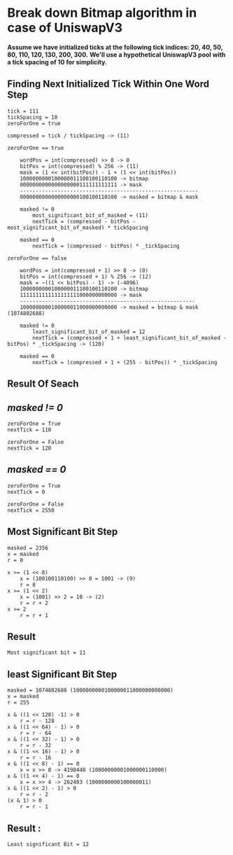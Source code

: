# Break down Bitmap algorithm in case of UniswapV3

**Assume we have initialized ticks at the following tick indices: 20, 40, 50, 80, 110, 120, 130, 200, 300.**
**We'll use a hypothetical UniswapV3 pool with a tick spacing of 10 for simplicity.**

## **Finding Next Initialized Tick Within One Word Step**

    tick = 111
    tickSpacing = 10
    zeroForOne = true

    compressed = tick / tickSpacing -> (11)

    zeroForOne == true

        wordPos = int(compressed) >> 8 -> 0
        bitPos = int(compressed) % 256 -> (11)
        mask = (1 << int(bitPos)) - 1 + (1 << int(bitPos))
        1000000000100000011100100110100 -> bitmap
        0000000000000000000111111111111 -> mask
        ---------------------------------------------------------
        0000000000000000000100100110100 -> masked = bitmap & mask

        masked != 0
            most_significant_bit_of_masked = (11)
            nextTick = (compressed - bitPos - most_significant_bit_of_masked) * tickSpacing
        
        masked == 0
            nextTick = (compressed - bitPos) * _tickSpacing

    zeroForOne == false

        wordPos = int(compressed + 1) >> 8 -> (0)
        bitPos = int(compressed + 1) % 256 -> (12)
        mask = ~((1 << bitPos) - 1) -> (-4096)
        1000000000100000011100100110100 -> bitmap
        1111111111111111111000000000000 -> mask
        --------------------------------------------------------
        1000000000100000011000000000000 -> masked = bitmap & mask (1074802688)

        masked != 0
            least_significant_bit_of_masked = 12
            nextTick = (compressed + 1 + least_significant_bit_of_masked - bitPos) * _tickSpacing -> (120)

        masked == 0
            nextTick = (compressed + 1 + (255 - bitPos)) * _tickSpacing

## **Result Of Seach**

## _masked != 0_

    zeroForOne = True
    nextTick = 110

    zeroForOne = False
    nextTick = 120

## _masked == 0_

    zeroForOne = True
    nextTick = 0

    zeroForOne = False
    nextTick = 2550

## **Most Significant Bit Step**

    masked = 2356
    x = masked
    r = 0

    x >= (1 << 8)
        x = (100100110100) >> 8 = 1001 -> (9)
        r = 8
    x >= (1 << 2)
        x = (1001) >> 2 = 10 -> (2)
        r = r + 2
    x >= 2
        r = r + 1

## **Result**

    Most significant bit = 11

## **least Significant Bit Step**

    masked = 1074802688 (1000000000100000011000000000000)
    x = masked
    r = 255

    x & ((1 << 128) -1) > 0
        r = r - 128
    x & ((1 << 64) - 1) > 0
        r = r - 64
    x & ((1 << 32) - 1) > 0
        r = r - 32
    x & ((1 << 16) - 1) > 0
        r = r - 16
    x & ((1 << 8) - 1) == 0
        x = x >> 8 -> 4198448 (10000000001000000110000)
    x & ((1 << 4) - 1) == 0
        x = x >> 4 -> 262403 (1000000000100000011)
    x & ((1 << 2) - 1) > 0
        r = r - 2
    (x & 1) > 0
        r = r - 1

## **Result :**

    Least significant Bit = 12 
